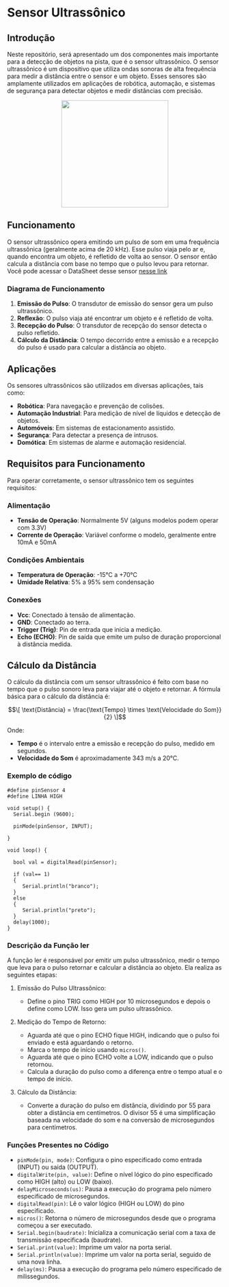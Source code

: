 # Sensor Ultrassônico

## Introdução

Neste repositório, será apresentado um dos componentes mais importante para a detecção de objetos na pista, que é o sensor ultrassônico. O sensor ultrassônico é um dispositivo que utiliza ondas sonoras de alta frequência para medir a distância entre o sensor e um objeto. Esses sensores são amplamente utilizados em aplicações de robótica, automação, e sistemas de segurança para detectar objetos e medir distâncias com precisão.


<div align = "center">
  <img src="https://github.com/Valdemar-Neto/Valdemar-Neto/assets/108936921/1c9cdde5-b8c6-43ef-a60a-858578ba3139" width = 250px height= 250px>  
</div>

## Funcionamento

O sensor ultrassônico opera emitindo um pulso de som em uma frequência ultrassônica (geralmente acima de 20 kHz). Esse pulso viaja pelo ar e, quando encontra um objeto, é refletido de volta ao sensor. O sensor então calcula a distância com base no tempo que o pulso levou para retornar. Você pode acessar o DataSheet desse sensor [nesse link](https://octopart.com/datasheet/hc-sr04-osepp-64751802?msclkid=f3a9b27dfed313fb6b86d40d472b6797&utm_source=bing&utm_medium=cpc&utm_campaign=b_cpc_latam-br_search_dsa_english_en_usd_all-categories&utm_term=semiconductors&utm_content=Discrete%20Semiconductors%20DSA)

### Diagrama de Funcionamento

1. **Emissão do Pulso**: O transdutor de emissão do sensor gera um pulso ultrassônico.
2. **Reflexão**: O pulso viaja até encontrar um objeto e é refletido de volta.
3. **Recepção do Pulso**: O transdutor de recepção do sensor detecta o pulso refletido.
4. **Cálculo da Distância**: O tempo decorrido entre a emissão e a recepção do pulso é usado para calcular a distância ao objeto.

## Aplicações

Os sensores ultrassônicos são utilizados em diversas aplicações, tais como:

- **Robótica**: Para navegação e prevenção de colisões.
- **Automação Industrial**: Para medição de nível de líquidos e detecção de objetos.
- **Automóveis**: Em sistemas de estacionamento assistido.
- **Segurança**: Para detectar a presença de intrusos.
- **Domótica**: Em sistemas de alarme e automação residencial.

## Requisitos para Funcionamento

Para operar corretamente, o sensor ultrassônico tem os seguintes requisitos:

### Alimentação

- **Tensão de Operação**: Normalmente 5V (alguns modelos podem operar com 3.3V)
- **Corrente de Operação**: Variável conforme o modelo, geralmente entre 10mA e 50mA

### Condições Ambientais

- **Temperatura de Operação**: -15°C a +70°C
- **Umidade Relativa**: 5% a 95% sem condensação

### Conexões

- **Vcc**: Conectado à tensão de alimentação.
- **GND**: Conectado ao terra.
- **Trigger (Trig)**: Pin de entrada que inicia a medição.
- **Echo (ECHO)**: Pin de saída que emite um pulso de duração proporcional à distância medida.

## Cálculo da Distância

O cálculo da distância com um sensor ultrassônico é feito com base no tempo que o pulso sonoro leva para viajar até o objeto e retornar. A fórmula básica para o cálculo da distância é:

$$\[ \text{Distância} = \frac{\text{Tempo} \times \text{Velocidade do Som}}{2} \]$$

Onde:
- **Tempo** é o intervalo entre a emissão e recepção do pulso, medido em segundos.
- **Velocidade do Som** é aproximadamente 343 m/s a 20°C.



### Exemplo de código 
```
#define pinSensor 4
#define LINHA HIGH

void setup() {
  Serial.begin (9600);

  pinMode(pinSensor, INPUT);

}

void loop() {

  bool val = digitalRead(pinSensor);

  if (val== 1)
  {
     Serial.println("branco");
  } 
  else 
  {
     Serial.println("preto");
  }
  delay(1000);
}
```
### Descrição da Função ler
A função ler é responsável por emitir um pulso ultrassônico, medir o tempo que leva para o pulso retornar e calcular a distância ao objeto. Ela realiza as seguintes etapas:

1.  Emissão do Pulso Ultrassônico:
    - Define o pino TRIG como HIGH por 10 microsegundos e depois o define como LOW. Isso gera um pulso ultrassônico.
2. Medição do Tempo de Retorno:

   - Aguarda até que o pino ECHO fique HIGH, indicando que o pulso foi enviado e está aguardando o retorno.
   - Marca o tempo de início usando ```micros()```.
   - Aguarda até que o pino ECHO volte a LOW, indicando que o pulso retornou.
   - Calcula a duração do pulso como a diferença entre o tempo atual e o tempo de início.

3. Cálculo da Distância:

   - Converte a duração do pulso em distância, dividindo por 55 para obter a distância em centímetros. O divisor 55 é uma simplificação baseada na velocidade do som e na conversão de microsegundos para centímetros.

### Funções Presentes no Código

- ```pinMode(pin, mode)```: Configura o pino especificado como entrada (INPUT) ou saída (OUTPUT).
- ```digitalWrite(pin, value)```: Define o nível lógico do pino especificado como HIGH (alto) ou LOW (baixo).
- ```delayMicroseconds(us)```: Pausa a execução do programa pelo número especificado de microsegundos.
- ```digitalRead(pin)```: Lê o valor lógico (HIGH ou LOW) do pino especificado.
- ```micros()```: Retorna o número de microsegundos desde que o programa começou a ser executado.
- ```Serial.begin(baudrate)```: Inicializa a comunicação serial com a taxa de transmissão especificada (baudrate).
- ```Serial.print(value)```: Imprime um valor na porta serial.
- ```Serial.println(value)```: Imprime um valor na porta serial, seguido de uma nova linha.
- ```delay(ms)```: Pausa a execução do programa pelo número especificado de milissegundos.


